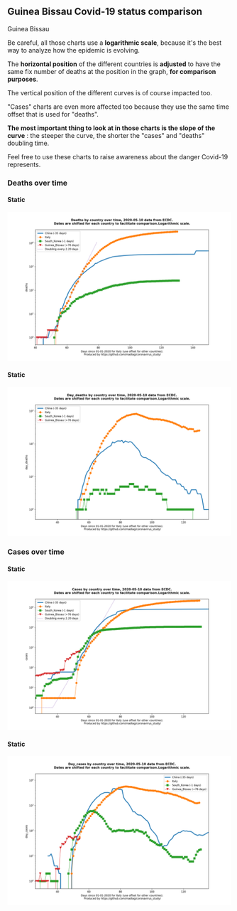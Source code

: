 ## Guinea Bissau Covid-19 status comparison 

Guinea Bissau



Be careful, all those charts use a **logarithmic scale**, because it's the best way to analyze how the epidemic is evolving.
 
The **horizontal position** of the different countries is **adjusted** to have the same fix number of deaths at the position in the graph, **for comparison purposes**.

The vertical position of the different curves is of course impacted too.

"Cases" charts are even more affected too because they use the same time offset that is used for "deaths".

**The most important thing to look at in those charts is the slope of the curve** : the steeper the curve, the shorter the "cases" and "deaths" doubling time.

Feel free to use these charts to raise awareness about the danger Covid-19 represents. 


 
### Deaths over time
 
#### Static
![Guinea Bissau covid-19 deaths static chart](https://raw.githubusercontent.com/madlag/coronavirus_study/master/notebooks/graphs/2020-05-10/countries/Guinea_Bissau/2020-05-10_Guinea_Bissau_deaths.png "Guinea Bissau covid-19 deaths static chart")   
 
#### Static
![Guinea Bissau covid-19 daily deaths static chart](https://raw.githubusercontent.com/madlag/coronavirus_study/master/notebooks/graphs/2020-05-10/countries/Guinea_Bissau/2020-05-10_Guinea_Bissau_day_deaths.png "Guinea Bissau covid-19 day_deaths static chart")   

 
### Cases over time
 
#### Static
![Guinea Bissau covid-19 cases static chart](https://raw.githubusercontent.com/madlag/coronavirus_study/master/notebooks/graphs/2020-05-10/countries/Guinea_Bissau/2020-05-10_Guinea_Bissau_cases.png "Guinea Bissau covid-19 cases static chart")   
 
#### Static
![Guinea Bissau covid-19 daily cases static chart](https://raw.githubusercontent.com/madlag/coronavirus_study/master/notebooks/graphs/2020-05-10/countries/Guinea_Bissau/2020-05-10_Guinea_Bissau_day_cases.png "Guinea Bissau covid-19 day_cases static chart")   

